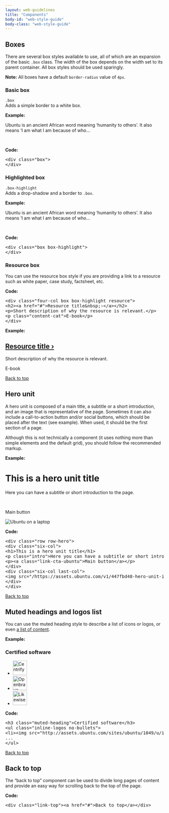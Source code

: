 ```yaml
---
layout: web-guidelines
title: "Components"
body-id: "web-style-guide"
body-class: "web-style-guide"
---
```


<div class="row">

<div class="eight-col">
<h2 id="boxes">Boxes</h2>
<p>There are several box styles available to use, all of which are an expansion of the basic <code>.box</code> class. The width of the box depends on the width set to its parent container. All box styles should be used sparingly.</p>     
</div>
<div class="four-col last-col">
<div class="box">
<strong>Note:</strong> All boxes have a default <code>border-radius</code> value of <code>4px</code>.
</div>
</div>

<div class="six-col">
<h3>Basic box</h3>
<p><code>.box</code><br>Adds a simple border to a white box.</p>

<p class="smaller note"><strong>Example:</strong></p>
<div class="box">
<p>Ubuntu is an ancient African word meaning &#8216;humanity to others&#8217;. It also means &#8216;I am what I am because of who…</p>
</div>
<br />
<p class="smaller note"><strong>Code:</strong></p>
<pre>&lt;div class="box"&gt;
&lt;/div&gt;</pre>
</div>

<div class="six-col last-col">
<h3>Highlighted box</h3>
<p><code>.box-highlight</code><br>Adds a drop-shadow and a border to <code>.box</code>.</p>

<p class="smaller note"><strong>Example:</strong></p>
<div class="box box-highlight">
<p>Ubuntu is an ancient African word meaning &#8216;humanity to others&#8217;. It also means &#8216;I am what I am because of who…</p>
</div>
<br />
<p class="smaller note"><strong>Code:</strong></p>
<pre>&lt;div class="box box-highlight"&gt;
&lt;/div&gt;</pre>
</div>

<div class="eight-col">
<h3>Resource box</h3>
<p>You can use the resource box style if you are providing a link to a resource such as white paper, case study, factsheet, etc.</p>
<p class="smaller note"><strong>Code:</strong></p>
<pre>&lt;div class="four-col box box-highlight resource"&gt;
&lt;h2&gt;&lt;a href="#">Resource title&amp;nbsp;&rsaquo;&lt;/a&gt;&lt;/h2&gt;
&lt;p&gt;Short description of why the resource is relevant.&lt;/p&gt;
&lt;p class="content-cat"&gt;E-book&lt;/p&gt;
&lt;/div&gt;</pre>
</div>

<div class="four-col last-col">
<p class="smaller note"><strong>Example:</strong></p>
<div class="box box-highlight resource">
<h2><a href="#">Resource title&nbsp;&rsaquo;</a></h2>
<p>Short description of why the resource is relevant.</p>
<p class="content-cat">E-book</p>
</div>
</div>

</div>

<div class="row no-border">
<div class="link-top"><a href="#">Back to top</a></div>
<h2 id="hero-unit">Hero unit</h2>
<div class="eight-col">
<p>A hero unit is composed of a main title, a subtitle or a short introduction, and an image that is representative of the page. Sometimes it can also include a call-to-action button and/or social buttons, which should be placed after the text (see example). When used, it should be the first section of a page.</p>
<p>Although this is not technically a component (it uses nothing more than simple elements and the default grid), you should follow the recommended markup.</p>
<p class="smaller note"><strong>Example:</strong></p>
</div>
</div>
<div class="row row-hero no-border">
<div class="six-col">
<h1>This is a hero unit title</h1>
<p class="intro">Here you can have a subtitle or short introduction to the page.</p>
<p><br></p>
<p><a class="link-cta-ubuntu">Main button</a></p>
</div>
<div class="six-col last-col">
<img src="https://assets.ubuntu.com/v1/447fbd48-hero-unit-image.jpg" alt="Ubuntu on a laptop" />
</div>
</div>     
<div class="row">
<div class="twelve-col">
<p class="smaller note"><strong>Code:</strong></p>
<pre>&lt;div class="row row-hero"&gt;
&lt;div class="six-col"&gt;
&lt;h1&gt;This is a hero unit title&lt;/h1&gt;
&lt;p class="intro"&gt;Here you can have a subtitle or short introduction to the page.&lt;/p&gt;
&lt;p&gt;&lt;a class="link-cta-ubuntu">Main button&lt;/a&gt;&lt;/p&gt;
&lt;/div&gt;
&lt;div class="six-col last-col"&gt;
&lt;img src="/https://assets.ubuntu.com/v1/447fbd48-hero-unit-image.jpg" alt="Ubuntu on a laptop" /&gt;
&lt;/div&gt;
&lt;/div&gt;</pre>
</div>
</div>

<div class="row">

<div class="link-top"><a href="#">Back to top</a></div>

<div class="eight-col">
<h2 id="muted-headings-and-logos-list">Muted headings and logos list</h2>
<p>You can use the muted heading style to describe a list of icons or logos, or even <a href="http://www.canonical.com/projects">a list of content</a>.</p>
</div>

<div class="twelve-col">
<p class="smaller note"><strong>Example:</strong></p>
<h3 class="muted-heading">Certified software</h3>
<ul class="inline-logos no-bullets">
<li class="p-list__item"><img src="http://assets.ubuntu.com/sites/ubuntu/1049/u/img/logos/logo-pack/logo-centrify.png" alt="Centrify" style="height:45px;" /></li>
<li class="p-list__item"><img src="http://assets.ubuntu.com/sites/ubuntu/1049/u/img/logos/logo-pack/logo-openbravo.png" alt="Openbravo" style="height:45px;" /></li>
<li class="last-item"><img src="http://assets.ubuntu.com/sites/ubuntu/1049/u/img/logos/logo-pack/logo-likewise.png" alt="Likewise" style="height:45px;" /></li>
</ul>
</div>

<div class="twelve-col">
<p class="smaller note"><strong>Code:</strong></p>
<pre>&lt;h3 class="muted-heading"&gt;Certified software&lt;/h3&gt;
&lt;ul class="inline-logos no-bullets"&gt;
&lt;li&gt;&lt;img src="http://assets.ubuntu.com/sites/ubuntu/1049/u/img/logos/logo-pack/logo-centrify.png" width="94" height="45" alt="Centrify" /&gt;&lt;/li&gt;
...
&lt;/ul&gt;</pre>
</div>
</div>

<div class="row no-border">
<div class="link-top"><a href="#">Back to top</a></div>
<div class="eight-col">
<h2 id="back-to-top">Back to top</h2>
<p>The &#8220;back to top&#8221; component can be used to divide long pages of content and provide an easy way for scrolling back to the top of the page.</p>
</div>
<div class="twelve-col">
<p class="smaller note"><strong>Code:</strong></p>
<pre>&lt;div class="link-top"&gt;&lt;a href="#"&gt;Back to top&lt;/a&gt;&lt;/div&gt;</pre>
</div>

</div>
